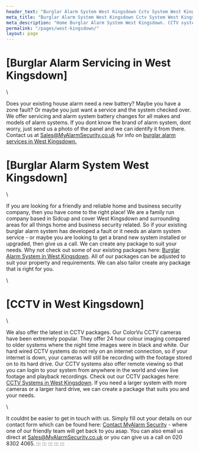 ```yaml
---
header_text: "Burglar Alarm System West Kingsdown Cctv System West Kingsdown"
meta_title: "Burglar Alarm System West Kingsdown Cctv System West Kingsdown"
meta_description: "Home Burglar Alarm System West Kingsdown. CCTV systems West Kingsdown. Home Security Systems, Burglar Alarm Service Battery. Alarm Company Near Me 020 8302 4065"
permalink: "/pages/west-kingsdown/"
layout: page
---
```


# [Burglar Alarm Servicing in West Kingsdown] 

\

Does your existing house alarm need a new battery? Maybe you have a zone fault? Or maybe you just want a service and the system checked over. We offer servicing and alarm system battery changes for all makes and models of alarm systems. If you dont know the brand of alarm system, dont worry, just send us a photo of the panel and we can identify it from there. Contact us at <Sales@MyAlarmSecurity.co.uk> for info on [burglar alarm services in West Kingsdown.](../categories/servicing-and-repairs.php.html)

#   

# [Burglar Alarm System West Kingsdown] 

\

If you are looking for a friendly and reliable home and business security company, then you have come to the right place! We are a family run company based in Sidcup and cover West Kingsdown and surrounding areas for all things home and business security related. So if your existing burglar alarm system has developed a fault or it needs an alarm system service - or maybe you are looking to get a brand new system installed or upgraded, then give us a call. We can create any package to suit your needs. Why not check out some of our existing packages here: [Burglar Alarm System in West Kingsdown](../categories/burglar-alarms.php.html). All of our packages can be adjusted to suit your property and requirements. We can also tailor create any package that is right for you.

\

# [CCTV in West Kingsdown] 

\

We also offer the latest in CCTV packages. Our ColorVu CCTV cameras have been extremely popular. They offer 24 hour colour imaging compared to older systems where the night time images were in black and white. Our hard wired CCTV systems do not rely on an internet connection, so if your internet is down, your cameras will still be recording with the footage stored on to its hard drive. Our CCTV systems also offer remote viewing so that you can login to your system from anywhere in the world and view live footage and playback recordings. Check out our CCTV packages here: [CCTV Systems in West Kingsdown](../categories/cctv.php.html). If you need a larger system with more cameras or a larger hard drive, we can create a package that suits you and your needs.

\

It couldnt be easier to get in touch with us. Simply fill out your details on our contact form which can be found here: [Contact MyAlarm Security](../contact.php.html) - where one of our friendly team will get back to you asap. You can also email us direct at Sales@MyAlarmSecurity.co.uk or you can give us a call on 020 8302 4065.
:::
:::
:::
:::
:::